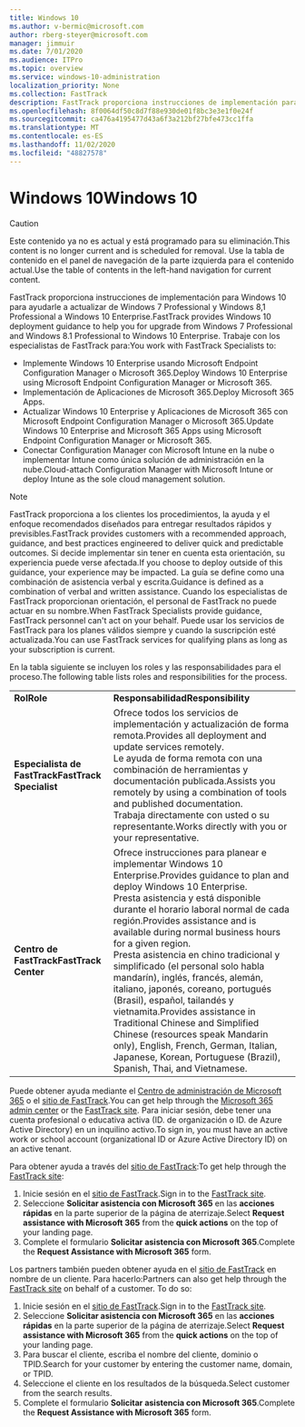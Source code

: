 ```yaml
---
title: Windows 10
ms.author: v-bermic@microsoft.com
author: rberg-steyer@microsoft.com
manager: jimmuir
ms.date: 7/01/2020
ms.audience: ITPro
ms.topic: overview
ms.service: windows-10-administration
localization_priority: None
ms.collection: FastTrack
description: FastTrack proporciona instrucciones de implementación para Windows 10 para ayudarle a actualizar de Windows 7 Professional y Windows 8,1 Professional a Windows 10 Enterprise.
ms.openlocfilehash: 8f0064df50c8d7f88e930de01f8bc3e3e1f0e24f
ms.sourcegitcommit: ca476a4195477d43a6f3a212bf27bfe473cc1ffa
ms.translationtype: MT
ms.contentlocale: es-ES
ms.lasthandoff: 11/02/2020
ms.locfileid: "48827578"
---
```

# <a name="windows-10"></a><span data-ttu-id="c3209-103">Windows 10</span><span class="sxs-lookup"><span data-stu-id="c3209-103">Windows 10</span></span>

> [!CAUTION]
> <span data-ttu-id="c3209-104">Este contenido ya no es actual y está programado para su eliminación.</span><span class="sxs-lookup"><span data-stu-id="c3209-104">This content is no longer current and is scheduled for removal.</span></span> <span data-ttu-id="c3209-105">Use la tabla de contenido en el panel de navegación de la parte izquierda para el contenido actual.</span><span class="sxs-lookup"><span data-stu-id="c3209-105">Use the table of contents in the left-hand navigation for current content.</span></span>

<span data-ttu-id="c3209-106">FastTrack proporciona instrucciones de implementación para Windows 10 para ayudarle a actualizar de Windows 7 Professional y Windows 8,1 Professional a Windows 10 Enterprise.</span><span class="sxs-lookup"><span data-stu-id="c3209-106">FastTrack provides Windows 10 deployment guidance to help you for upgrade from Windows 7 Professional and Windows 8.1 Professional to Windows 10 Enterprise.</span></span> <span data-ttu-id="c3209-107">Trabaje con los especialistas de FastTrack para:</span><span class="sxs-lookup"><span data-stu-id="c3209-107">You work with FastTrack Specialists to:</span></span>

- <span data-ttu-id="c3209-108">Implemente Windows 10 Enterprise usando Microsoft Endpoint Configuration Manager o Microsoft 365.</span><span class="sxs-lookup"><span data-stu-id="c3209-108">Deploy Windows 10 Enterprise using Microsoft Endpoint Configuration Manager or Microsoft 365.</span></span>
- <span data-ttu-id="c3209-109">Implementación de Aplicaciones de Microsoft 365.</span><span class="sxs-lookup"><span data-stu-id="c3209-109">Deploy Microsoft 365 Apps.</span></span> 
- <span data-ttu-id="c3209-110">Actualizar Windows 10 Enterprise y Aplicaciones de Microsoft 365 con Microsoft Endpoint Configuration Manager o Microsoft 365.</span><span class="sxs-lookup"><span data-stu-id="c3209-110">Update Windows 10 Enterprise and Microsoft 365 Apps using Microsoft Endpoint Configuration Manager or Microsoft 365.</span></span>
- <span data-ttu-id="c3209-111">Conectar Configuration Manager con Microsoft Intune en la nube o implementar Intune como única solución de administración en la nube.</span><span class="sxs-lookup"><span data-stu-id="c3209-111">Cloud-attach Configuration Manager with Microsoft Intune or deploy Intune as the sole cloud management solution.</span></span>
  
> [!NOTE]
> <span data-ttu-id="c3209-112">FastTrack proporciona a los clientes los procedimientos, la ayuda y el enfoque recomendados diseñados para entregar resultados rápidos y previsibles.</span><span class="sxs-lookup"><span data-stu-id="c3209-112">FastTrack provides customers with a recommended approach, guidance, and best practices engineered to deliver quick and predictable outcomes.</span></span> <span data-ttu-id="c3209-113">Si decide implementar sin tener en cuenta esta orientación, su experiencia puede verse afectada.</span><span class="sxs-lookup"><span data-stu-id="c3209-113">If you choose to deploy outside of this guidance, your experience may be impacted.</span></span> <span data-ttu-id="c3209-114">La guía se define como una combinación de asistencia verbal y escrita.</span><span class="sxs-lookup"><span data-stu-id="c3209-114">Guidance is defined as a combination of verbal and written assistance.</span></span> <span data-ttu-id="c3209-115">Cuando los especialistas de FastTrack proporcionan orientación, el personal de FastTrack no puede actuar en su nombre.</span><span class="sxs-lookup"><span data-stu-id="c3209-115">When FastTrack Specialists provide guidance, FastTrack personnel can't act on your behalf.</span></span> <span data-ttu-id="c3209-116">Puede usar los servicios de FastTrack para los planes válidos siempre y cuando la suscripción esté actualizada.</span><span class="sxs-lookup"><span data-stu-id="c3209-116">You can use FastTrack services for qualifying plans as long as your subscription is current.</span></span>  
    
<span data-ttu-id="c3209-117">En la tabla siguiente se incluyen los roles y las responsabilidades para el proceso.</span><span class="sxs-lookup"><span data-stu-id="c3209-117">The following table lists roles and responsibilities for the process.</span></span>

|||
|:-----|:-----|
|<span data-ttu-id="c3209-118">**Rol**</span><span class="sxs-lookup"><span data-stu-id="c3209-118">**Role**</span></span> <br/> |<span data-ttu-id="c3209-119">**Responsabilidad**</span><span class="sxs-lookup"><span data-stu-id="c3209-119">**Responsibility**</span></span> <br/> |
|<span data-ttu-id="c3209-120">**Especialista de FastTrack**</span><span class="sxs-lookup"><span data-stu-id="c3209-120">**FastTrack Specialist**</span></span> <br/> |<span data-ttu-id="c3209-121">Ofrece todos los servicios de implementación y actualización de forma remota.</span><span class="sxs-lookup"><span data-stu-id="c3209-121">Provides all deployment and update services remotely.</span></span>  <br/> <span data-ttu-id="c3209-122">Le ayuda de forma remota con una combinación de herramientas y documentación publicada.</span><span class="sxs-lookup"><span data-stu-id="c3209-122">Assists you remotely by using a combination of tools and published documentation.</span></span> <br/> <span data-ttu-id="c3209-123">Trabaja directamente con usted o su representante.</span><span class="sxs-lookup"><span data-stu-id="c3209-123">Works directly with you or your representative.</span></span>|
|<span data-ttu-id="c3209-124">**Centro de FastTrack**</span><span class="sxs-lookup"><span data-stu-id="c3209-124">**FastTrack Center**</span></span>  <br/> |<span data-ttu-id="c3209-125">Ofrece instrucciones para planear e implementar Windows 10 Enterprise.</span><span class="sxs-lookup"><span data-stu-id="c3209-125">Provides guidance to plan and deploy Windows 10 Enterprise.</span></span>   <br/> <span data-ttu-id="c3209-126">Presta asistencia y está disponible durante el horario laboral normal de cada región.</span><span class="sxs-lookup"><span data-stu-id="c3209-126">Provides assistance and is available during normal business hours for a given region.</span></span> <br/> <span data-ttu-id="c3209-127">Presta asistencia en chino tradicional y simplificado (el personal solo habla mandarín), inglés, francés, alemán, italiano, japonés, coreano, portugués (Brasil), español, tailandés y vietnamita.</span><span class="sxs-lookup"><span data-stu-id="c3209-127">Provides assistance in Traditional Chinese and Simplified Chinese (resources speak Mandarin only), English, French, German, Italian, Japanese, Korean, Portuguese (Brazil), Spanish, Thai, and Vietnamese.</span></span>|
 
<span data-ttu-id="c3209-128">Puede obtener ayuda mediante el [Centro de administración de Microsoft 365](https://go.microsoft.com/fwlink/?linkid=2032704) o el [sitio de FastTrack](https://go.microsoft.com/fwlink/?linkid=780698).</span><span class="sxs-lookup"><span data-stu-id="c3209-128">You can get help through the [Microsoft 365 admin center](https://go.microsoft.com/fwlink/?linkid=2032704) or the [FastTrack site](https://go.microsoft.com/fwlink/?linkid=780698).</span></span> <span data-ttu-id="c3209-129">Para iniciar sesión, debe tener una cuenta profesional o educativa activa (ID. de organización o ID. de Azure Active Directory) en un inquilino activo.</span><span class="sxs-lookup"><span data-stu-id="c3209-129">To sign in, you must have an active work or school account (organizational ID or Azure Active Directory ID) on an active tenant.</span></span> 

<span data-ttu-id="c3209-130">Para obtener ayuda a través del [sitio de FastTrack](https://go.microsoft.com/fwlink/?linkid=780698):</span><span class="sxs-lookup"><span data-stu-id="c3209-130">To get help through the [FastTrack site](https://go.microsoft.com/fwlink/?linkid=780698):</span></span> 
1.    <span data-ttu-id="c3209-131">Inicie sesión en el [sitio de FastTrack](https://go.microsoft.com/fwlink/?linkid=780698).</span><span class="sxs-lookup"><span data-stu-id="c3209-131">Sign in to the [FastTrack site](https://go.microsoft.com/fwlink/?linkid=780698).</span></span> 
2.    <span data-ttu-id="c3209-132">Seleccione **Solicitar asistencia con Microsoft 365** en las **acciones rápidas** en la parte superior de la página de aterrizaje.</span><span class="sxs-lookup"><span data-stu-id="c3209-132">Select **Request assistance with Microsoft 365** from the **quick actions** on the top of your landing page.</span></span>
3.    <span data-ttu-id="c3209-133">Complete el formulario **Solicitar asistencia con Microsoft 365**.</span><span class="sxs-lookup"><span data-stu-id="c3209-133">Complete the **Request Assistance with Microsoft 365** form.</span></span>
  
<span data-ttu-id="c3209-p105">Los partners también pueden obtener ayuda en el [sitio de FastTrack](https://go.microsoft.com/fwlink/?linkid=780698) en nombre de un cliente. Para hacerlo:</span><span class="sxs-lookup"><span data-stu-id="c3209-p105">Partners can also get help through the [FastTrack site](https://go.microsoft.com/fwlink/?linkid=780698) on behalf of a customer. To do so:</span></span>
1.    <span data-ttu-id="c3209-136">Inicie sesión en el [sitio de FastTrack](https://go.microsoft.com/fwlink/?linkid=780698).</span><span class="sxs-lookup"><span data-stu-id="c3209-136">Sign in to the [FastTrack site](https://go.microsoft.com/fwlink/?linkid=780698).</span></span> 
2.    <span data-ttu-id="c3209-137">Seleccione **Solicitar asistencia con Microsoft 365** en las **acciones rápidas** en la parte superior de la página de aterrizaje.</span><span class="sxs-lookup"><span data-stu-id="c3209-137">Select **Request assistance with Microsoft 365** from the **quick actions** on the top of your landing page.</span></span>
3.    <span data-ttu-id="c3209-138">Para buscar el cliente, escriba el nombre del cliente, dominio o TPID.</span><span class="sxs-lookup"><span data-stu-id="c3209-138">Search for your customer by entering the customer name, domain, or TPID.</span></span>
4.    <span data-ttu-id="c3209-139">Seleccione el cliente en los resultados de la búsqueda.</span><span class="sxs-lookup"><span data-stu-id="c3209-139">Select customer from the search results.</span></span>
5.    <span data-ttu-id="c3209-140">Complete el formulario **Solicitar asistencia con Microsoft 365**.</span><span class="sxs-lookup"><span data-stu-id="c3209-140">Complete the **Request Assistance with Microsoft 365** form.</span></span>
 
